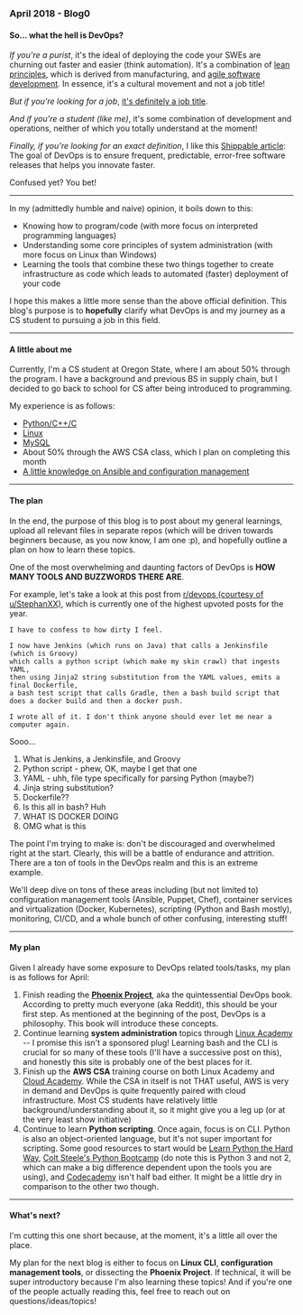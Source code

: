 ### April 2018 - Blog0
#### So... what the hell is DevOps?

*If you're a purist*, it's the ideal of deploying the code your SWEs are churning out faster and easier (think automation). 
It's a combination of [lean principles](https://en.wikipedia.org/wiki/Lean_manufacturing), which is derived from manufacturing, and [agile software development](https://en.wikipedia.org/wiki/Agile_software_development).
In essence, it's a cultural movement and not a job title!

*But if you're looking for a job*, [it's definitely a job title](https://www.indeed.com/jobs?q=devops+engineer&l=New+York%2C+NY).

*And if you're a student (like me)*, it's some combination of development and operations, neither of which you totally understand at the moment!

*Finally, if you're looking for an exact definition*, I like this [Shippable article](http://blog.shippable.com/how-to-be-a-great-devops-engineer):
The goal of DevOps is to ensure frequent, predictable, error-free software releases that helps you innovate faster.

Confused yet? You bet!

<hr>

In my (admittedly humble and naive) opinion, it boils down to this:

* Knowing how to program/code (with more focus on interpreted programming languages)
* Understanding some core principles of system administration (with more focus on Linux than Windows)
* Learning the tools that combine these two things together to create infrastructure as code which leads to automated (faster) deployment of your code

I hope this makes a little more sense than the above official definition. 
This blog's purpose is to **hopefully** clarify what DevOps is and my journey as a CS student to pursuing a job in this field. 

<hr>

#### A little about me

Currently, I'm a CS student at Oregon State, where I am about 50% through the program. I have a background and previous BS in supply chain,
but I decided to go back to school for CS after being introduced to programming.

My experience is as follows:

* [Python/C++/C](https://github.com/lucassha/C)
* [Linux](https://github.com/lucassha/Linux-Notes)
* [MySQL](https://github.com/lucassha/NodeJS/tree/master/CS340-Final)
* About 50% through the AWS CSA class, which I plan on completing this month
* [A little knowledge on Ansible and configuration management](https://github.com/lucassha/Ansible-Practice)

<hr>

#### The plan 

In the end, the purpose of this blog is to post about my general learnings, upload all relevant files in separate repos 
(which will be driven towards beginners because, as you now know, I am one :p),
and hopefully outline a plan on how to learn these topics. 


One of the most overwhelming and daunting factors of DevOps is **HOW MANY TOOLS AND BUZZWORDS THERE ARE**. 

For example, let's take a look at this post from [r/devops (courtesy of u/StephanXX)](https://www.reddit.com/r/devops/comments/77dwxd/i_feel_dirty/), 
which is currently one of the highest upvoted posts for the year.

```
I have to confess to how dirty I feel.

I now have Jenkins (which runs on Java) that calls a Jenkinsfile (which is Groovy) 
which calls a python script (which make my skin crawl) that ingests YAML, 
then using Jinja2 string substitution from the YAML values, emits a final Dockerfile, 
a bash test script that calls Gradle, then a bash build script that does a docker build and then a docker push.

I wrote all of it. I don't think anyone should ever let me near a computer again.
```

Sooo...

1) What is Jenkins, a Jenkinsfile, and Groovy
2) Python script - phew, OK, maybe I get that one
3) YAML - uhh, file type specifically for parsing Python (maybe?)
4) Jinja string substitution?
5) Dockerfile??
6) Is this all in bash? Huh
7) WHAT IS DOCKER DOING
8) OMG what is this

The point I'm trying to make is: don't be discouraged and overwhelmed right at the start. 
Clearly, this will be a battle of endurance and attrition.
There are a ton of tools in the DevOps realm and this is an extreme example. 

We'll deep dive on tons of these areas including (but not limited to) configuration management tools (Ansible, Puppet, Chef), container services and virtualization (Docker, Kubernetes), scripting (Python and Bash mostly), monitoring, CI/CD, and a whole bunch of other confusing, interesting stuff!

<hr>

#### My plan

Given I already have some exposure to DevOps related tools/tasks, my plan is as follows for April:

1) Finish reading the [**Phoenix Project**](https://www.amazon.com/Phoenix-Project-DevOps-Helping-Business/dp/0988262509), aka the quintessential DevOps book. According to pretty much everyone (aka Reddit), this should be your first step. As mentioned at the beginning of the post, DevOps is a philosophy. This book will introduce these concepts.
2) Continue learning **system administration** topics through [Linux Academy](https://linuxacademy.com/) -- I promise this isn't a sponsored plug! 
Learning bash and the CLI is crucial for so many of these tools (I'll have a successive post on this), 
and honestly this site is probably one of the best places for it.
3) Finish up the **AWS CSA** training course on both Linux Academy and [Cloud Academy](https://cloudacademy.com/dashboard/).
While the CSA in itself is not THAT useful, AWS is very in demand and DevOps is quite frequently paired with cloud infrastructure.
Most CS students have relatively little background/understanding about it, so it might give you a leg up (or at the very least show initiative)
4) Continue to learn **Python scripting**. Once again, focus is on CLI. Python is also an object-oriented language, but it's not super important for scripting. Some good resources to start would be [Learn Python the Hard Way](https://learnpythonthehardway.org/), [Colt Steele's Python Bootcamp](https://www.udemy.com/the-modern-python3-bootcamp/) (do note this is Python 3 and not 2, which can make a big difference dependent upon the tools you are using), and [Codecademy](https://www.codecademy.com/learn/learn-python) isn't half bad either. It might be a little dry in comparison to the other two though.

<hr>

#### What's next?

I'm cutting this one short because, at the moment, it's a little all over the place. 

My plan for the next blog is either to focus on **Linux CLI**, **configuration management tools**, or dissecting the **Phoenix Project**. If technical, it will be super introductory because I'm also learning these topics! And if you're one of the people actually reading this, feel free to reach out on questions/ideas/topics!
